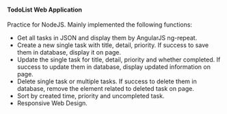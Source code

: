 #### TodoList Web Application

Practice for NodeJS. Mainly implemented the following functions:

+ Get all tasks in JSON and display them by AngularJS ng-repeat.
+ Create a new single task with title, detail, priority. If success to save them in database, display it on page.
+ Update the single task for title, detail, priority and whether completed. If success to update them in database, display updated information on page.
+ Delete single task or multiple tasks. If success to delete them in database, remove the element related to deleted task on page.
+ Sort by created time, priority and uncompleted task.
+ Responsive Web Design.
